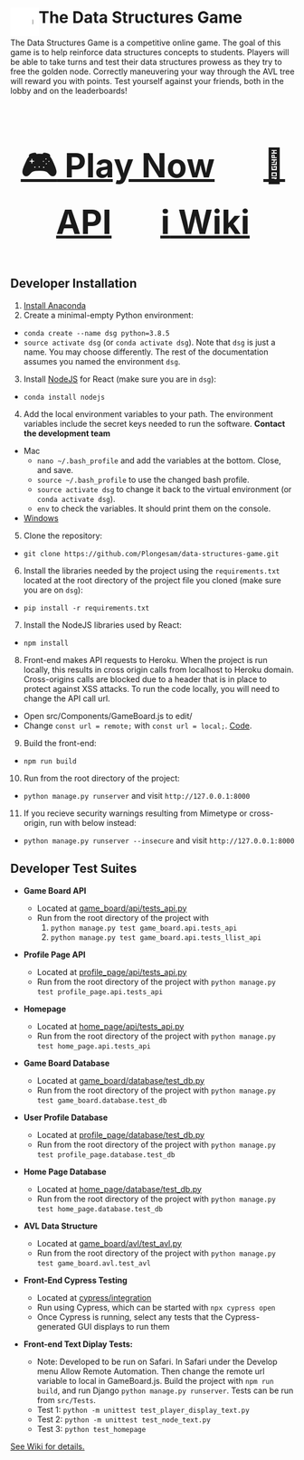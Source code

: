 <h1><img align="left" width="50" height="50" src="img/graph.gif">The Data Structures Game</h1>

The Data Structures Game is a competitive online game. The goal of this game is to help reinforce data structures concepts to students. Players will be able to take turns and test their data structures prowess as they try to free the golden node. Correctly maneuvering your way through the AVL tree will reward you with points. Test yourself against your friends, both in the lobby and on the leaderboards!


<div align="center", style="font-size: 50px">

### [:video_game: Play Now](https://data-structures-game.herokuapp.com) &emsp; [:space_invader: API](https://data-structures-game.herokuapp.com/game_board/api) &emsp; [:information_source: Wiki](https://github.com/MaksimEkin/data-structures-game/wiki)

</div>

## Developer Installation
1. [Install Anaconda](https://docs.anaconda.com/anaconda/install/)
2. Create a minimal-empty Python environment:
- ```conda create --name dsg python=3.8.5```
- ```source activate dsg``` (or ```conda activate dsg```). Note that ```dsg``` is just a name. You may choose differently. The rest of the documentation assumes you named the environment ```dsg```.
3. Install [NodeJS](https://anaconda.org/conda-forge/nodejs) for React (make sure you are in ```dsg```):
- ```conda install nodejs```
4. Add the local environment variables to your path. The environment variables include the secret keys needed to run the software. **Contact the development team**
 - Mac
    - ```nano ~/.bash_profile``` and add the variables at the bottom. Close, and save.
    - ```source ~/.bash_profile``` to use the changed bash profile. 
    - ```source activate dsg``` to change it back to the virtual environment (or ```conda activate dsg```).
    - ```env``` to check the variables. It should print them on the console.
- [Windows](https://docs.oracle.com/en/database/oracle/r-enterprise/1.5.1/oread/creating-and-modifying-environment-variables-on-windows.html#GUID-DD6F9982-60D5-48F6-8270-A27EC53807D0)
   
5. Clone the repository:
- ```git clone https://github.com/Plongesam/data-structures-game.git```
6. Install the libraries needed by the project using the ```requirements.txt``` located at the root directory of the project file you cloned (make sure you are on ```dsg```):
- ```pip install -r requirements.txt```
7. Install the NodeJS libraries used by React:
- ```npm install```
8. Front-end makes API requests to Heroku. When the project is run locally, this results in cross origin calls from localhost to Heroku domain.
Cross-origins calls are blocked due to a header that is in place to protect against XSS attacks. To run the code locally, you will need to change the API call url.
- Open src/Components/GameBoard.js to edit/
- Change ```const url = remote;``` with ```const url = local;```. [Code](https://github.com/MaksimEkin/data-structures-game/blob/master/src/Components/GameBoard.js#L36).
9. Build the front-end:
- ```npm run build```
10. Run from the root directory of the project:
- ```python manage.py runserver``` and visit ```http://127.0.0.1:8000```
11. If you recieve security warnings resulting from Mimetype or cross-origin, run with below instead:
- ```python manage.py runserver --insecure``` and visit ```http://127.0.0.1:8000```

## Developer Test Suites

- **Game Board API**
    - Located at [game_board/api/tests_api.py](https://github.com/MaksimEkin/data-structures-game/tree/master/game_board/api/tests_api.py)
    - Run from the root directory of the project with 
        1. ```python manage.py test game_board.api.tests_api``` 
        2. ```python manage.py test game_board.api.tests_llist_api```
- **Profile Page API**
    - Located at [profile_page/api/tests_api.py](https://github.com/MaksimEkin/data-structures-game/tree/master/profile_page/api/tests_api.py)
    - Run from the root directory of the project with ```python manage.py test profile_page.api.tests_api```
- **Homepage**
    - Located at [home_page/api/tests_api.py](https://github.com/MaksimEkin/data-structures-game/tree/master/home_page/api/tests_api.py)
    - Run from the root directory of the project with ```python manage.py test home_page.api.tests_api```
- **Game Board Database**
    - Located at [game_board/database/test_db.py](https://github.com/MaksimEkin/data-structures-game/tree/master/game_board/database/test_db.py)
    - Run from the root directory of the project with ```python manage.py test game_board.database.test_db```
- **User Profile Database**
    - Located at [profile_page/database/test_db.py](https://github.com/MaksimEkin/data-structures-game/tree/master/profile_page/database/test_db.py)
    - Run from the root directory of the project with ```python manage.py test profile_page.database.test_db```
- **Home Page Database**
    - Located at [home_page/database/test_db.py](https://github.com/MaksimEkin/data-structures-game/tree/master/home_page/database/test_db.py)
    - Run from the root directory of the project with ```python manage.py test home_page.database.test_db```
- **AVL Data Structure**
    - Located at [game_board/avl/test_avl.py](https://github.com/MaksimEkin/data-structures-game/blob/master/game_board/avl/test_avl.py)
    - Run from the root directory of the project with ```python manage.py test game_board.avl.test_avl```
- **Front-End Cypress Testing**
    - Located at [cypress/integration](https://github.com/MaksimEkin/data-structures-game/tree/master/cypress/integration)
    - Run using Cypress, which can be started with ```npx cypress open```
    - Once Cypress is running, select any tests that the Cypress-generated GUI displays to run them
    
- **Front-end Text Diplay Tests:**
    - Note: Developed to be run on Safari. In Safari under the Develop menu Allow Remote Automation. Then change the remote url variable to local in GameBoard.js. Build the project with ```npm run build```, and run Django ```python manage.py runserver```. Tests can be run from ```src/Tests```.
    - Test 1: ```python -m unittest test_player_display_text.py```
    - Test 2: ```python -m unittest test_node_text.py```
    - Test 3: ```python test_homepage```
    
[See Wiki for details.](https://github.com/MaksimEkin/data-structures-game/wiki)
